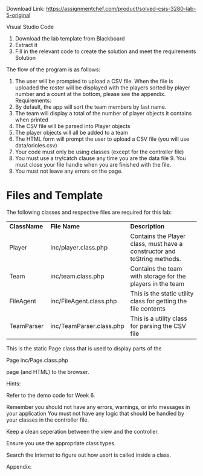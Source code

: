 Download Link: https://assignmentchef.com/product/solved-csis-3280-lab-5-original
<br>



Visual Studio Code

<ol>

 <li>Download the lab template from Blackboard</li>

 <li>Extract it</li>

 <li>Fill in the relevant code to create the solution and meet the requirements Solution</li>

</ol>

The flow of the program is as follows:

<ol>

 <li>The user will be prompted to upload a CSV file. When the file is uploaded the roster will be displayed with the players sorted by player number and a count at the bottom, please see the appendix. Requirements:</li>

 <li>By default, the app will sort the team members by last name.</li>

 <li>The team will display a total of the number of player objects it contains when printed</li>

 <li>The CSV file will be parsed into Player objects</li>

 <li>The player objects will all be added to a team</li>

 <li>The HTML form will prompt the user to upload a CSV file (you will use data/orioles.csv)</li>

 <li>Your code must only be using classes (except for the controller file)</li>

 <li>You must use a try/catch clause any time you are the data file 9. You must close your file handle when you are finished with the file.</li>

 <li>You must not leave any errors on the page.</li>

</ol>

<h1>Files and Template</h1>

The following classes and respective files are required for this lab:

<table width="0">

 <tbody>

  <tr>

   <td width="100"><strong>Class</strong><strong>Name</strong></td>

   <td width="173"><strong>File Name</strong></td>

   <td width="407"><strong>Description</strong></td>

  </tr>

  <tr>

   <td width="100">Player</td>

   <td width="173">inc/player.class.php</td>

   <td width="407">Contains the Player class, must have a constructor and toString methods.</td>

  </tr>

  <tr>

   <td width="100">Team</td>

   <td width="173">inc/team.class.php</td>

   <td width="407">Contains the team with storage for the players in the team</td>

  </tr>

  <tr>

   <td width="100">FileAgent</td>

   <td width="173">inc/FileAgent.class.php</td>

   <td width="407">This is the static utility class for getting the file contents</td>

  </tr>

  <tr>

   <td width="100">TeamParser</td>

   <td width="173">inc/TeamParser.class.php</td>

   <td width="407">This is a utility class for parsing the CSV file</td>

  </tr>

 </tbody>

</table>

This is the static Page class that is used to display parts of the

Page                  inc/Page.class.php

page (and HTML) to the browser.

Hints:

Refer to the demo code for Week 6.

Remember you should not have any errors, warnings, or info messages in your application You must not have any logic that should be handled by your classes in the controller file.

Keep a clean seperation between the view and the controller.

Ensure you use the appropriate class types.

Search the Internet to figure out how usort is called inside a class.

Appendix: